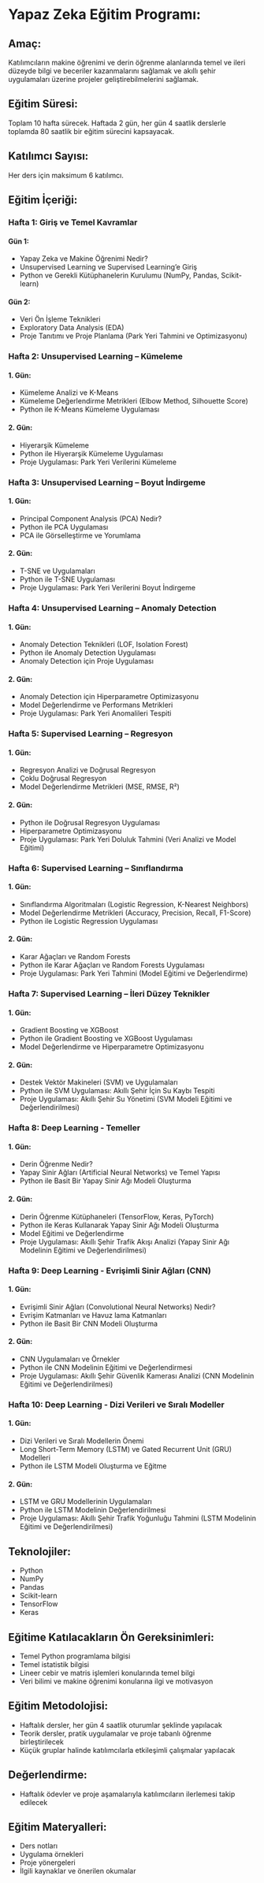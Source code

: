 # Yapaz Zeka Eğitim Programı:
## Amaç:
Katılımcıların makine öğrenimi ve derin öğrenme alanlarında temel ve ileri düzeyde bilgi ve beceriler kazanmalarını sağlamak ve akıllı şehir uygulamaları üzerine projeler geliştirebilmelerini sağlamak.

## Eğitim Süresi:
Toplam 10 hafta sürecek. Haftada 2 gün, her gün 4 saatlik derslerle toplamda 80 saatlik bir eğitim sürecini kapsayacak.

## Katılımcı Sayısı:
Her ders için maksimum 6 katılımcı.

## Eğitim İçeriği:
### Hafta 1: Giriş ve Temel Kavramlar
#### Gün 1:
- Yapay Zeka ve Makine Öğrenimi Nedir?
- Unsupervised Learning ve Supervised Learning’e Giriş
- Python ve Gerekli Kütüphanelerin Kurulumu (NumPy, Pandas, Scikit-learn)
#### Gün 2:
- Veri Ön İşleme Teknikleri
- Exploratory Data Analysis (EDA)
- Proje Tanıtımı ve Proje Planlama (Park Yeri Tahmini ve Optimizasyonu)

### Hafta 2: Unsupervised Learning – Kümeleme
#### 1. Gün:
- Kümeleme Analizi ve K-Means
- Kümeleme Değerlendirme Metrikleri (Elbow Method, Silhouette Score)
- Python ile K-Means Kümeleme Uygulaması
#### 2. Gün:
- Hiyerarşik Kümeleme
- Python ile Hiyerarşik Kümeleme Uygulaması
- Proje Uygulaması: Park Yeri Verilerini Kümeleme

### Hafta 3: Unsupervised Learning – Boyut İndirgeme
#### 1. Gün:
- Principal Component Analysis (PCA) Nedir?
- Python ile PCA Uygulaması
- PCA ile Görselleştirme ve Yorumlama
#### 2. Gün:
- T-SNE ve Uygulamaları
- Python ile T-SNE Uygulaması
- Proje Uygulaması: Park Yeri Verilerini Boyut İndirgeme

### Hafta 4: Unsupervised Learning – Anomaly Detection
#### 1. Gün:
- Anomaly Detection Teknikleri (LOF, Isolation Forest)
- Python ile Anomaly Detection Uygulaması
- Anomaly Detection için Proje Uygulaması
#### 2. Gün:
- Anomaly Detection için Hiperparametre Optimizasyonu
- Model Değerlendirme ve Performans Metrikleri
- Proje Uygulaması: Park Yeri Anomalileri Tespiti

### Hafta 5: Supervised Learning – Regresyon
#### 1. Gün:
- Regresyon Analizi ve Doğrusal Regresyon
- Çoklu Doğrusal Regresyon
- Model Değerlendirme Metrikleri (MSE, RMSE, R²)
#### 2. Gün:
- Python ile Doğrusal Regresyon Uygulaması
- Hiperparametre Optimizasyonu
- Proje Uygulaması: Park Yeri Doluluk Tahmini (Veri Analizi ve Model Eğitimi)

### Hafta 6: Supervised Learning – Sınıflandırma
#### 1. Gün:
- Sınıflandırma Algoritmaları (Logistic Regression, K-Nearest Neighbors)
- Model Değerlendirme Metrikleri (Accuracy, Precision, Recall, F1-Score)
- Python ile Logistic Regression Uygulaması
#### 2. Gün:
- Karar Ağaçları ve Random Forests
- Python ile Karar Ağaçları ve Random Forests Uygulaması
- Proje Uygulaması: Park Yeri Tahmini (Model Eğitimi ve Değerlendirme)

### Hafta 7: Supervised Learning – İleri Düzey Teknikler
#### 1. Gün:
- Gradient Boosting ve XGBoost
- Python ile Gradient Boosting ve XGBoost Uygulaması
- Model Değerlendirme ve Hiperparametre Optimizasyonu
#### 2. Gün:
- Destek Vektör Makineleri (SVM) ve Uygulamaları
- Python ile SVM Uygulaması: Akıllı Şehir İçin Su Kaybı Tespiti
- Proje Uygulaması: Akıllı Şehir Su Yönetimi (SVM Modeli Eğitimi ve Değerlendirilmesi)

### Hafta 8: Deep Learning - Temeller
#### 1. Gün:
- Derin Öğrenme Nedir?
- Yapay Sinir Ağları (Artificial Neural Networks) ve Temel Yapısı
- Python ile Basit Bir Yapay Sinir Ağı Modeli Oluşturma
#### 2. Gün:
- Derin Öğrenme Kütüphaneleri (TensorFlow, Keras, PyTorch)
- Python ile Keras Kullanarak Yapay Sinir Ağı Modeli Oluşturma
- Model Eğitimi ve Değerlendirme
- Proje Uygulaması: Akıllı Şehir Trafik Akışı Analizi (Yapay Sinir Ağı Modelinin Eğitimi ve Değerlendirilmesi)

### Hafta 9: Deep Learning - Evrişimli Sinir Ağları (CNN)
#### 1. Gün:
- Evrişimli Sinir Ağları (Convolutional Neural Networks) Nedir?
- Evrişim Katmanları ve Havuz lama Katmanları
- Python ile Basit Bir CNN Modeli Oluşturma
#### 2. Gün:
- CNN Uygulamaları ve Örnekler
- Python ile CNN Modelinin Eğitimi ve Değerlendirmesi
- Proje Uygulaması: Akıllı Şehir Güvenlik Kamerası Analizi (CNN Modelinin Eğitimi ve Değerlendirilmesi)

### Hafta 10: Deep Learning - Dizi Verileri ve Sıralı Modeller
#### 1. Gün:
- Dizi Verileri ve Sıralı Modellerin Önemi
- Long Short-Term Memory (LSTM) ve Gated Recurrent Unit (GRU) Modelleri
- Python ile LSTM Modeli Oluşturma ve Eğitme
#### 2. Gün:
- LSTM ve GRU Modellerinin Uygulamaları
- Python ile LSTM Modelinin Değerlendirilmesi
- Proje Uygulaması: Akıllı Şehir Trafik Yoğunluğu Tahmini (LSTM Modelinin Eğitimi ve Değerlendirilmesi)

## Teknolojiler:
- Python
- NumPy
- Pandas
- Scikit-learn
- TensorFlow
- Keras

## Eğitime Katılacakların Ön Gereksinimleri:
- Temel Python programlama bilgisi
- Temel istatistik bilgisi
- Lineer cebir ve matris işlemleri konularında temel bilgi
- Veri bilimi ve makine öğrenimi konularına ilgi ve motivasyon

## Eğitim Metodolojisi:
- Haftalık dersler, her gün 4 saatlik oturumlar şeklinde yapılacak
- Teorik dersler, pratik uygulamalar ve proje tabanlı öğrenme birleştirilecek
- Küçük gruplar halinde katılımcılarla etkileşimli çalışmalar yapılacak

## Değerlendirme:
- Haftalık ödevler ve proje aşamalarıyla katılımcıların ilerlemesi takip edilecek

## Eğitim Materyalleri:
- Ders notları
- Uygulama örnekleri
- Proje yönergeleri
- İlgili kaynaklar ve önerilen okumalar
